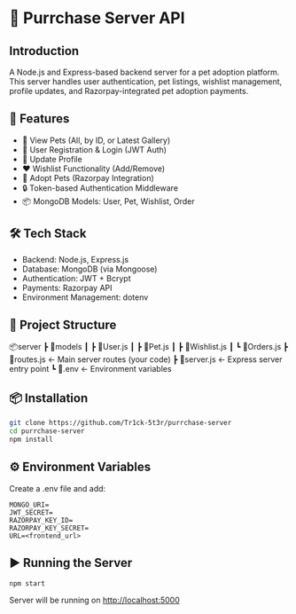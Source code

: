 # 🐾 Purrchase Server API

## Introduction

A Node.js and Express-based backend server for a pet adoption platform. This server handles user authentication, pet listings, wishlist management, profile updates, and Razorpay-integrated pet adoption payments.

## 🚀 Features

- 🐶 View Pets (All, by ID, or Latest Gallery)
- 👤 User Registration & Login (JWT Auth)
- 📝 Update Profile
- ❤️ Wishlist Functionality (Add/Remove)
- 🛒 Adopt Pets (Razorpay Integration)
- 🔒 Token-based Authentication Middleware
- 📦 MongoDB Models: User, Pet, Wishlist, Order

## 🛠️ Tech Stack

- Backend: Node.js, Express.js
- Database: MongoDB (via Mongoose)
- Authentication: JWT + Bcrypt
- Payments: Razorpay API
- Environment Management: dotenv

## 📁 Project Structure

📦server
 ┣ 📂models
 ┃ ┣ 📜User.js
 ┃ ┣ 📜Pet.js
 ┃ ┣ 📜Wishlist.js
 ┃ ┗ 📜Orders.js
 ┣ 📜routes.js      ← Main server routes (your code)
 ┣ 📜server.js      ← Express server entry point
 ┗ 📜.env           ← Environment variables

## 📦 Installation

```bash
git clone https://github.com/Tr1ck-5t3r/purrchase-server
cd purrchase-server
npm install
```

## ⚙️ Environment Variables

Create a .env file and add:

```env
MONGO_URI=
JWT_SECRET=
RAZORPAY_KEY_ID=
RAZORPAY_KEY_SECRET=
URL=<frontend_url>
```

## ▶️ Running the Server

```bash
npm start
```

Server will be running on <http://localhost:5000>